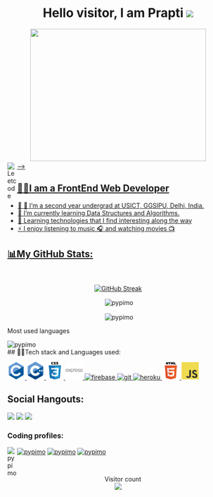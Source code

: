 <!--- ## Hey there 👋 </br> --->
<h1 align="center"> Hello visitor, I am Prapti <img src="https://raw.githubusercontent.com/MartinHeinz/MartinHeinz/master/wave.gif" width="30px"></h1> 

<div align="center">
  <img src="https://media3.giphy.com/media/hpXdHPfFI5wTABdDx9/giphy.gif?cid=ecf05e47n10uc7mchtlaxpegw74hzgzhqx4miyy1o82cq0hh&rid=giphy.gif&ct=g" width="400" height="300"/>
</div>

<a href="https://auth.geeksforgeeks.org/user/pypimo">
  <img align="left" alt="Leetcode" width="22px" src="https://cdn.jsdelivr.net/npm/simple-icons@v3/icons/geeksforgeeks.svg" />
  -->

<br/>

## 🙋‍♂️I am a FrontEnd Web Developer

- 🔭 🔭 I’m a second year undergrad at USICT, GGSIPU, Delhi, India.
- 🌱 I’m currently learning Data Structures and Algorithms.
- 🔎 Learning technologies that I find interesting along the way
- ⚡ I enjoy listening to music 🎧 and watching movies 📺

## 📊My GitHub Stats:
<br/>
<p align="center">
  <a href="https://git.io/streak-stats"><img src="https://github-readme-streak-stats.herokuapp.com?user=pypimo&theme=dark" alt="GitHub Streak" /></a>
<!--     <a href="https://github.com/pypimo/github-readme-stats"> <img align="center" src="https://github-readme-streak-stats.herokuapp.com/?user=pypimo&" alt="pypimo" /></a> -->
</p>

<p align="center">&nbsp;<img align="center" src="https://github-readme-stats.vercel.app/api?username=pypimo&show_icons=true&locale=en" alt="pypimo"/></p>

<p align="center">&nbsp;<img align="center" src="https://leetcard.jacoblin.cool/pypimo?theme=light,unicorn" alt="pypimo"/></p>



<p>Most used languages</p>
<img align="left" src="https://github-readme-stats.vercel.app/api/top-langs?username=pypimo&show_icons=true&locale=en&layout=compact" alt="pypimo" /> 

<br>
## 👨‍💻Tech stack and Languages used:

<!-- ### Frontend Web Development -->
<a href="https://www.cprogramming.com/" target="_blank" rel="noreferrer"> <img src="https://raw.githubusercontent.com/devicons/devicon/master/icons/c/c-original.svg" alt="c" width="40" height="40"/> </a>
<a href="https://www.w3schools.com/cpp/" target="_blank" rel="noreferrer"> <img src="https://raw.githubusercontent.com/devicons/devicon/master/icons/cplusplus/cplusplus-original.svg" alt="cplusplus" width="40" height="40"/> </a> <a href="https://www.w3schools.com/css/" target="_blank" rel="noreferrer"> <img src="https://raw.githubusercontent.com/devicons/devicon/master/icons/css3/css3-original-wordmark.svg" alt="css3" width="40" height="40"/> </a> 
<a href="https://expressjs.com" target="_blank" rel="noreferrer"> <img src="https://raw.githubusercontent.com/devicons/devicon/master/icons/express/express-original-wordmark.svg" alt="express" width="40" height="40"/> </a> 
<a href="https://firebase.google.com/" target="_blank" rel="noreferrer"> <img src="https://www.vectorlogo.zone/logos/firebase/firebase-icon.svg" alt="firebase" width="40" height="40"/> </a> 
<a href="https://git-scm.com/" target="_blank" rel="noreferrer"> <img src="https://www.vectorlogo.zone/logos/git-scm/git-scm-icon.svg" alt="git" width="40" height="40"/> </a> 
<a href="https://heroku.com" target="_blank" rel="noreferrer"> <img src="https://www.vectorlogo.zone/logos/heroku/heroku-icon.svg" alt="heroku" width="40" height="40"/> </a> 
<a href="https://www.w3.org/html/" target="_blank" rel="noreferrer"> <img src="https://raw.githubusercontent.com/devicons/devicon/master/icons/html5/html5-original-wordmark.svg" alt="html5" width="40" height="40"/> </a> 
<a href="https://developer.mozilla.org/en-US/docs/Web/JavaScript" target="_blank" rel="noreferrer"> <img src="https://raw.githubusercontent.com/devicons/devicon/master/icons/javascript/javascript-original.svg" alt="javascript" width="40" height="40"/> </a> 
<!--<a href="https://www.mongodb.com/" target="_blank" rel="noreferrer"> <img src="https://raw.githubusercontent.com/devicons/devicon/master/icons/mongodb/mongodb-original-wordmark.svg" alt="mongodb" width="40" height="40"/> </a> 
<a href="https://www.mysql.com/" target="_blank" rel="noreferrer"> <img src="https://raw.githubusercontent.com/devicons/devicon/master/icons/mysql/mysql-original-wordmark.svg" alt="mysql" width="40" height="40"/> </a> 
<a href="https://nodejs.org" target="_blank" rel="noreferrer"> <img src="https://raw.githubusercontent.com/devicons/devicon/master/icons/nodejs/nodejs-original-wordmark.svg" alt="nodejs" width="40" height="40"/> </a> 
<a href="https://reactjs.org/" target="_blank" rel="noreferrer"> <img src="https://raw.githubusercontent.com/devicons/devicon/master/icons/react/react-original-wordmark.svg" alt="react" width="40" height="40"/> </a> 
<a href="https://redux.js.org" target="_blank" rel="noreferrer"> <img src="https://raw.githubusercontent.com/devicons/devicon/master/icons/redux/redux-original.svg" alt="redux" width="40" height="40"/> </a> 
</a>
<a href="https://www.netlify.com/" target="_blank"> <img src="https://www.vectorlogo.zone/logos/netlify/netlify-icon.svg" alt="netlify" width="40" height="40"/> </a>
<a href="https://www.adobe.com/in/products/illustrator.html" target="_blank" rel="noreferrer"> <img src="https://www.vectorlogo.zone/logos/adobe_illustrator/adobe_illustrator-icon.svg" alt="illustrator" width="40" height="40"/> </a> 
<a href="https://soliditylang.org/" target="_blank"> <img src="https://raw.githubusercontent.com/uiwjs/file-icons/63d81cae027521169108efc8a00a64683f9491d1/icon/solidity.svg" alt="solidity" width="40" height="40"/> </a>
<a href="https://metamask.io/" target="_blank"> <img src="https://vectorwiki.com/images/ccHxn__metamask.svg" alt="metamask" width="40" height="40"/> </a>
</a> 
<a href="https://ethereum.org/en/" target="_blank"> <img src="https://www.vectorlogo.zone/logos/ethereum/ethereum-ar21.svg" alt="ethereum" width="100" height="40"/> </a>
-->
<!-- ### Backend Web Development
![HTML5](https://img.shields.io/badge/html5-%23E34F26.svg?style=for-the-badge&logo=html5&logoColor=white)
![CSS3](https://img.shields.io/badge/css3-%231572B6.svg?style=for-the-badge&logo=css3&logoColor=white)
![JavaScript](https://img.shields.io/badge/javascript-%23323330.svg?style=for-the-badge&logo=javascript&logoColor=%23F7DF1E)
![React](https://img.shields.io/badge/react-%2320232a.svg?style=for-the-badge&logo=react&logoColor=%2361DAFB)

![NodeJS](https://img.shields.io/badge/node.js-6DA55F?style=for-the-badge&logo=node.js&logoColor=white)
![Express.js](https://img.shields.io/badge/express.js-%23404d59.svg?style=for-the-badge&logo=express&logoColor=%2361DAFB)

### Blockchain development
![Solidity](https://img.shields.io/badge/Solidity-%23363636.svg?style=for-the-badge&logo=solidity&logoColor=white)
![Web3.js](https://img.shields.io/badge/web3.js-white?style=for-the-badge&logo=Web3.js&logoColor=orange)
![Ethereum](https://img.shields.io/badge/ethereum-grey?style=for-the-badge&logo=ethereum&logoColor=white)

### Cloud services
![Firebase](https://img.shields.io/badge/firebase-%23039BE5.svg?style=for-the-badge&logo=firebase)
![Heroku](https://img.shields.io/badge/heroku-%23430098.svg?style=for-the-badge&logo=heroku&logoColor=white)


### Others technologies
![WebRTC](https://img.shields.io/badge/WebRTC-blue?style=for-the-badge&logo=WebRTC&logoColor=white)
![Socket.io](https://img.shields.io/badge/socket.io-white?style=for-the-badge&logo=socket.io&logoColor=black)


### Tools:
![Visual Studio Code](https://img.shields.io/badge/Visual%20Studio%20Code-0078d7.svg?style=for-the-badge&logo=visual-studio-code&logoColor=white)
![Git](https://img.shields.io/badge/git-%23F05033.svg?style=for-the-badge&logo=git&logoColor=white)
![GitHub](https://img.shields.io/badge/github-%23121011.svg?style=for-the-badge&logo=github&logoColor=white)
![Trello](https://img.shields.io/badge/Trello-royalblue?style=for-the-badge&logo=Trello&logoColor=white) -->



## Social Hangouts:
<p align="left">

<a href = "https://www.linkedin.com/in/praptibhardwaj/"><img src="https://img.icons8.com/fluent/48/000000/linkedin.png"/></a>
<a href = "https://www.instagram.com/prapti_bhardwaj/"><img src="https://img.icons8.com/fluent/48/000000/instagram-new.png"/></a>
<a href = "https://discord.com/"><img width="35px" src="https://raw.githubusercontent.com/peterthehan/peterthehan/master/assets/discord.svg"/></a>  

### Coding profiles: 

<p align="left">
  <a href="https://www.leetcode.com/pypimo" target="blank"><img align="center" src="https://raw.githubusercontent.com/rahuldkjain/github-profile-readme-generator/master/src/images/icons/Social/leet-code.svg" alt="pypimo" height="30" width="40" /></a>
  <a href="https://auth.geeksforgeeks.org/user/pypimo" target="blank"><img align="center" src="https://raw.githubusercontent.com/rahuldkjain/github-profile-readme-generator/master/src/images/icons/Social/geeks-for-geeks.svg" alt="pypimo" height="30" width="40" /></a>
  <a href="https://codeforces.com/profile/pypimo" target="blank"><img align="center" src="https://raw.githubusercontent.com/rahuldkjain/github-profile-readme-generator/master/src/images/icons/Social/codeforces.svg" alt="pypimo" height="30" width="40" /></a>
  <a href="https://www.codechef.com/users/pypimo"><img align="left" alt="pypimo" width="22px" src="https://cdn.jsdelivr.net/npm/simple-icons@v3/icons/codechef.svg" /></a>
</p>

<br>

<p align="center"> 
  Visitor count<br>
  <img src="https://profile-counter.glitch.me/pypimo/count.svg" />
</p>
